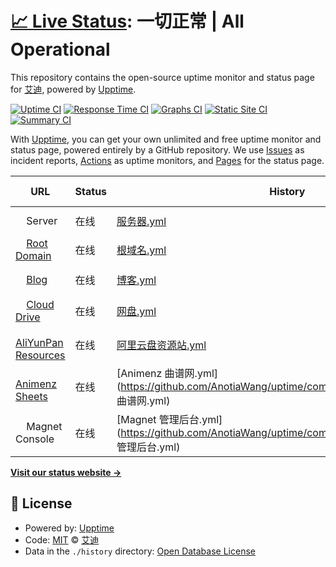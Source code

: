 # [📈 Live Status](https://status.ataw.top): <!--live status--> **一切正常 | All Operational**

This repository contains the open-source uptime monitor and status page for [艾迪](https://status.ataw.top), powered by [Upptime](https://github.com/upptime/upptime).

[![Uptime CI](https://github.com/AnotiaWang/uptime/workflows/Uptime%20CI/badge.svg)](https://github.com/AnotiaWang/uptime/actions?query=workflow%3A%22Uptime+CI%22)
[![Response Time CI](https://github.com/AnotiaWang/uptime/workflows/Response%20Time%20CI/badge.svg)](https://github.com/AnotiaWang/uptime/actions?query=workflow%3A%22Response+Time+CI%22)
[![Graphs CI](https://github.com/AnotiaWang/uptime/workflows/Graphs%20CI/badge.svg)](https://github.com/AnotiaWang/uptime/actions?query=workflow%3A%22Graphs+CI%22)
[![Static Site CI](https://github.com/AnotiaWang/uptime/workflows/Static%20Site%20CI/badge.svg)](https://github.com/AnotiaWang/uptime/actions?query=workflow%3A%22Static+Site+CI%22)
[![Summary CI](https://github.com/AnotiaWang/uptime/workflows/Summary%20CI/badge.svg)](https://github.com/AnotiaWang/uptime/actions?query=workflow%3A%22Summary+CI%22)

With [Upptime](https://upptime.js.org), you can get your own unlimited and free uptime monitor and status page, powered entirely by a GitHub repository. We use [Issues](https://github.com/AnotiaWang/uptime/issues) as incident reports, [Actions](https://github.com/AnotiaWang/uptime/actions) as uptime monitors, and [Pages](https://status.ataw.top) for the status page.

<!--start: status pages-->
<!-- This summary is generated by Upptime (https://github.com/upptime/upptime) -->
<!-- Do not edit this manually, your changes will be overwritten -->
<!-- prettier-ignore -->
| URL | Status | History | Response Time | Uptime |
| --- | ------ | ------- | ------------- | ------ |
| <img alt="" src="https://favicons.githubusercontent.com/null" height="13"> Server | 在线 | [服务器.yml](https://github.com/AnotiaWang/uptime/commits/HEAD/history/服务器.yml) | <details><summary><img alt="Response time graph" src="./graphs/服务器/response-time-week.png" height="20"> 0ms</summary><br><a href="https://status.ataw.top/history/服务器"><img alt="Response time 0" src="https://img.shields.io/endpoint?url=https%3A%2F%2Fraw.githubusercontent.com%2FAnotiaWang%2Fuptime%2FHEAD%2Fapi%2F服务器%2Fresponse-time.json"></a><br><a href="https://status.ataw.top/history/服务器"><img alt="24-hour response time 0" src="https://img.shields.io/endpoint?url=https%3A%2F%2Fraw.githubusercontent.com%2FAnotiaWang%2Fuptime%2FHEAD%2Fapi%2F服务器%2Fresponse-time-day.json"></a><br><a href="https://status.ataw.top/history/服务器"><img alt="7-day response time 0" src="https://img.shields.io/endpoint?url=https%3A%2F%2Fraw.githubusercontent.com%2FAnotiaWang%2Fuptime%2FHEAD%2Fapi%2F服务器%2Fresponse-time-week.json"></a><br><a href="https://status.ataw.top/history/服务器"><img alt="30-day response time 0" src="https://img.shields.io/endpoint?url=https%3A%2F%2Fraw.githubusercontent.com%2FAnotiaWang%2Fuptime%2FHEAD%2Fapi%2F服务器%2Fresponse-time-month.json"></a><br><a href="https://status.ataw.top/history/服务器"><img alt="1-year response time 0" src="https://img.shields.io/endpoint?url=https%3A%2F%2Fraw.githubusercontent.com%2FAnotiaWang%2Fuptime%2FHEAD%2Fapi%2F服务器%2Fresponse-time-year.json"></a></details> | <details><summary><a href="https://status.ataw.top/history/服务器">100.00%</a></summary><a href="https://status.ataw.top/history/服务器"><img alt="All-time uptime 100.00%" src="https://img.shields.io/endpoint?url=https%3A%2F%2Fraw.githubusercontent.com%2FAnotiaWang%2Fuptime%2FHEAD%2Fapi%2F服务器%2Fuptime.json"></a><br><a href="https://status.ataw.top/history/服务器"><img alt="24-hour uptime 100.00%" src="https://img.shields.io/endpoint?url=https%3A%2F%2Fraw.githubusercontent.com%2FAnotiaWang%2Fuptime%2FHEAD%2Fapi%2F服务器%2Fuptime-day.json"></a><br><a href="https://status.ataw.top/history/服务器"><img alt="7-day uptime 100.00%" src="https://img.shields.io/endpoint?url=https%3A%2F%2Fraw.githubusercontent.com%2FAnotiaWang%2Fuptime%2FHEAD%2Fapi%2F服务器%2Fuptime-week.json"></a><br><a href="https://status.ataw.top/history/服务器"><img alt="30-day uptime 100.00%" src="https://img.shields.io/endpoint?url=https%3A%2F%2Fraw.githubusercontent.com%2FAnotiaWang%2Fuptime%2FHEAD%2Fapi%2F服务器%2Fuptime-month.json"></a><br><a href="https://status.ataw.top/history/服务器"><img alt="1-year uptime 100.00%" src="https://img.shields.io/endpoint?url=https%3A%2F%2Fraw.githubusercontent.com%2FAnotiaWang%2Fuptime%2FHEAD%2Fapi%2F服务器%2Fuptime-year.json"></a></details>
| <img alt="" src="https://favicons.githubusercontent.com/www.ataw.top" height="13"> [Root Domain](https://www.ataw.top) | 在线 | [根域名.yml](https://github.com/AnotiaWang/uptime/commits/HEAD/history/根域名.yml) | <details><summary><img alt="Response time graph" src="./graphs/根域名/response-time-week.png" height="20"> 0ms</summary><br><a href="https://status.ataw.top/history/根域名"><img alt="Response time 0" src="https://img.shields.io/endpoint?url=https%3A%2F%2Fraw.githubusercontent.com%2FAnotiaWang%2Fuptime%2FHEAD%2Fapi%2F根域名%2Fresponse-time.json"></a><br><a href="https://status.ataw.top/history/根域名"><img alt="24-hour response time 0" src="https://img.shields.io/endpoint?url=https%3A%2F%2Fraw.githubusercontent.com%2FAnotiaWang%2Fuptime%2FHEAD%2Fapi%2F根域名%2Fresponse-time-day.json"></a><br><a href="https://status.ataw.top/history/根域名"><img alt="7-day response time 0" src="https://img.shields.io/endpoint?url=https%3A%2F%2Fraw.githubusercontent.com%2FAnotiaWang%2Fuptime%2FHEAD%2Fapi%2F根域名%2Fresponse-time-week.json"></a><br><a href="https://status.ataw.top/history/根域名"><img alt="30-day response time 0" src="https://img.shields.io/endpoint?url=https%3A%2F%2Fraw.githubusercontent.com%2FAnotiaWang%2Fuptime%2FHEAD%2Fapi%2F根域名%2Fresponse-time-month.json"></a><br><a href="https://status.ataw.top/history/根域名"><img alt="1-year response time 0" src="https://img.shields.io/endpoint?url=https%3A%2F%2Fraw.githubusercontent.com%2FAnotiaWang%2Fuptime%2FHEAD%2Fapi%2F根域名%2Fresponse-time-year.json"></a></details> | <details><summary><a href="https://status.ataw.top/history/根域名">100.00%</a></summary><a href="https://status.ataw.top/history/根域名"><img alt="All-time uptime 100.00%" src="https://img.shields.io/endpoint?url=https%3A%2F%2Fraw.githubusercontent.com%2FAnotiaWang%2Fuptime%2FHEAD%2Fapi%2F根域名%2Fuptime.json"></a><br><a href="https://status.ataw.top/history/根域名"><img alt="24-hour uptime 100.00%" src="https://img.shields.io/endpoint?url=https%3A%2F%2Fraw.githubusercontent.com%2FAnotiaWang%2Fuptime%2FHEAD%2Fapi%2F根域名%2Fuptime-day.json"></a><br><a href="https://status.ataw.top/history/根域名"><img alt="7-day uptime 100.00%" src="https://img.shields.io/endpoint?url=https%3A%2F%2Fraw.githubusercontent.com%2FAnotiaWang%2Fuptime%2FHEAD%2Fapi%2F根域名%2Fuptime-week.json"></a><br><a href="https://status.ataw.top/history/根域名"><img alt="30-day uptime 100.00%" src="https://img.shields.io/endpoint?url=https%3A%2F%2Fraw.githubusercontent.com%2FAnotiaWang%2Fuptime%2FHEAD%2Fapi%2F根域名%2Fuptime-month.json"></a><br><a href="https://status.ataw.top/history/根域名"><img alt="1-year uptime 100.00%" src="https://img.shields.io/endpoint?url=https%3A%2F%2Fraw.githubusercontent.com%2FAnotiaWang%2Fuptime%2FHEAD%2Fapi%2F根域名%2Fuptime-year.json"></a></details>
| <img alt="" src="https://favicons.githubusercontent.com/blog.ataw.top" height="13"> [Blog](https://blog.ataw.top) | 在线 | [博客.yml](https://github.com/AnotiaWang/uptime/commits/HEAD/history/博客.yml) | <details><summary><img alt="Response time graph" src="./graphs/博客/response-time-week.png" height="20"> 392ms</summary><br><a href="https://status.ataw.top/history/博客"><img alt="Response time 392" src="https://img.shields.io/endpoint?url=https%3A%2F%2Fraw.githubusercontent.com%2FAnotiaWang%2Fuptime%2FHEAD%2Fapi%2F博客%2Fresponse-time.json"></a><br><a href="https://status.ataw.top/history/博客"><img alt="24-hour response time 392" src="https://img.shields.io/endpoint?url=https%3A%2F%2Fraw.githubusercontent.com%2FAnotiaWang%2Fuptime%2FHEAD%2Fapi%2F博客%2Fresponse-time-day.json"></a><br><a href="https://status.ataw.top/history/博客"><img alt="7-day response time 392" src="https://img.shields.io/endpoint?url=https%3A%2F%2Fraw.githubusercontent.com%2FAnotiaWang%2Fuptime%2FHEAD%2Fapi%2F博客%2Fresponse-time-week.json"></a><br><a href="https://status.ataw.top/history/博客"><img alt="30-day response time 392" src="https://img.shields.io/endpoint?url=https%3A%2F%2Fraw.githubusercontent.com%2FAnotiaWang%2Fuptime%2FHEAD%2Fapi%2F博客%2Fresponse-time-month.json"></a><br><a href="https://status.ataw.top/history/博客"><img alt="1-year response time 392" src="https://img.shields.io/endpoint?url=https%3A%2F%2Fraw.githubusercontent.com%2FAnotiaWang%2Fuptime%2FHEAD%2Fapi%2F博客%2Fresponse-time-year.json"></a></details> | <details><summary><a href="https://status.ataw.top/history/博客">100.00%</a></summary><a href="https://status.ataw.top/history/博客"><img alt="All-time uptime 100.00%" src="https://img.shields.io/endpoint?url=https%3A%2F%2Fraw.githubusercontent.com%2FAnotiaWang%2Fuptime%2FHEAD%2Fapi%2F博客%2Fuptime.json"></a><br><a href="https://status.ataw.top/history/博客"><img alt="24-hour uptime 100.00%" src="https://img.shields.io/endpoint?url=https%3A%2F%2Fraw.githubusercontent.com%2FAnotiaWang%2Fuptime%2FHEAD%2Fapi%2F博客%2Fuptime-day.json"></a><br><a href="https://status.ataw.top/history/博客"><img alt="7-day uptime 100.00%" src="https://img.shields.io/endpoint?url=https%3A%2F%2Fraw.githubusercontent.com%2FAnotiaWang%2Fuptime%2FHEAD%2Fapi%2F博客%2Fuptime-week.json"></a><br><a href="https://status.ataw.top/history/博客"><img alt="30-day uptime 100.00%" src="https://img.shields.io/endpoint?url=https%3A%2F%2Fraw.githubusercontent.com%2FAnotiaWang%2Fuptime%2FHEAD%2Fapi%2F博客%2Fuptime-month.json"></a><br><a href="https://status.ataw.top/history/博客"><img alt="1-year uptime 100.00%" src="https://img.shields.io/endpoint?url=https%3A%2F%2Fraw.githubusercontent.com%2FAnotiaWang%2Fuptime%2FHEAD%2Fapi%2F博客%2Fuptime-year.json"></a></details>
| <img alt="" src="https://favicons.githubusercontent.com/drive.ataw.top" height="13"> [Cloud Drive](https://drive.ataw.top) | 在线 | [网盘.yml](https://github.com/AnotiaWang/uptime/commits/HEAD/history/网盘.yml) | <details><summary><img alt="Response time graph" src="./graphs/网盘/response-time-week.png" height="20"> 272ms</summary><br><a href="https://status.ataw.top/history/网盘"><img alt="Response time 272" src="https://img.shields.io/endpoint?url=https%3A%2F%2Fraw.githubusercontent.com%2FAnotiaWang%2Fuptime%2FHEAD%2Fapi%2F网盘%2Fresponse-time.json"></a><br><a href="https://status.ataw.top/history/网盘"><img alt="24-hour response time 272" src="https://img.shields.io/endpoint?url=https%3A%2F%2Fraw.githubusercontent.com%2FAnotiaWang%2Fuptime%2FHEAD%2Fapi%2F网盘%2Fresponse-time-day.json"></a><br><a href="https://status.ataw.top/history/网盘"><img alt="7-day response time 272" src="https://img.shields.io/endpoint?url=https%3A%2F%2Fraw.githubusercontent.com%2FAnotiaWang%2Fuptime%2FHEAD%2Fapi%2F网盘%2Fresponse-time-week.json"></a><br><a href="https://status.ataw.top/history/网盘"><img alt="30-day response time 272" src="https://img.shields.io/endpoint?url=https%3A%2F%2Fraw.githubusercontent.com%2FAnotiaWang%2Fuptime%2FHEAD%2Fapi%2F网盘%2Fresponse-time-month.json"></a><br><a href="https://status.ataw.top/history/网盘"><img alt="1-year response time 272" src="https://img.shields.io/endpoint?url=https%3A%2F%2Fraw.githubusercontent.com%2FAnotiaWang%2Fuptime%2FHEAD%2Fapi%2F网盘%2Fresponse-time-year.json"></a></details> | <details><summary><a href="https://status.ataw.top/history/网盘">100.00%</a></summary><a href="https://status.ataw.top/history/网盘"><img alt="All-time uptime 100.00%" src="https://img.shields.io/endpoint?url=https%3A%2F%2Fraw.githubusercontent.com%2FAnotiaWang%2Fuptime%2FHEAD%2Fapi%2F网盘%2Fuptime.json"></a><br><a href="https://status.ataw.top/history/网盘"><img alt="24-hour uptime 100.00%" src="https://img.shields.io/endpoint?url=https%3A%2F%2Fraw.githubusercontent.com%2FAnotiaWang%2Fuptime%2FHEAD%2Fapi%2F网盘%2Fuptime-day.json"></a><br><a href="https://status.ataw.top/history/网盘"><img alt="7-day uptime 100.00%" src="https://img.shields.io/endpoint?url=https%3A%2F%2Fraw.githubusercontent.com%2FAnotiaWang%2Fuptime%2FHEAD%2Fapi%2F网盘%2Fuptime-week.json"></a><br><a href="https://status.ataw.top/history/网盘"><img alt="30-day uptime 100.00%" src="https://img.shields.io/endpoint?url=https%3A%2F%2Fraw.githubusercontent.com%2FAnotiaWang%2Fuptime%2FHEAD%2Fapi%2F网盘%2Fuptime-month.json"></a><br><a href="https://status.ataw.top/history/网盘"><img alt="1-year uptime 100.00%" src="https://img.shields.io/endpoint?url=https%3A%2F%2Fraw.githubusercontent.com%2FAnotiaWang%2Fuptime%2FHEAD%2Fapi%2F网盘%2Fuptime-year.json"></a></details>
| <img alt="" src="https://favicons.githubusercontent.com/ar.ataw.top" height="13"> [AliYunPan Resources](https://ar.ataw.top) | 在线 | [阿里云盘资源站.yml](https://github.com/AnotiaWang/uptime/commits/HEAD/history/阿里云盘资源站.yml) | <details><summary><img alt="Response time graph" src="./graphs/阿里云盘资源站/response-time-week.png" height="20"> 300ms</summary><br><a href="https://status.ataw.top/history/阿里云盘资源站"><img alt="Response time 300" src="https://img.shields.io/endpoint?url=https%3A%2F%2Fraw.githubusercontent.com%2FAnotiaWang%2Fuptime%2FHEAD%2Fapi%2F阿里云盘资源站%2Fresponse-time.json"></a><br><a href="https://status.ataw.top/history/阿里云盘资源站"><img alt="24-hour response time 300" src="https://img.shields.io/endpoint?url=https%3A%2F%2Fraw.githubusercontent.com%2FAnotiaWang%2Fuptime%2FHEAD%2Fapi%2F阿里云盘资源站%2Fresponse-time-day.json"></a><br><a href="https://status.ataw.top/history/阿里云盘资源站"><img alt="7-day response time 300" src="https://img.shields.io/endpoint?url=https%3A%2F%2Fraw.githubusercontent.com%2FAnotiaWang%2Fuptime%2FHEAD%2Fapi%2F阿里云盘资源站%2Fresponse-time-week.json"></a><br><a href="https://status.ataw.top/history/阿里云盘资源站"><img alt="30-day response time 300" src="https://img.shields.io/endpoint?url=https%3A%2F%2Fraw.githubusercontent.com%2FAnotiaWang%2Fuptime%2FHEAD%2Fapi%2F阿里云盘资源站%2Fresponse-time-month.json"></a><br><a href="https://status.ataw.top/history/阿里云盘资源站"><img alt="1-year response time 300" src="https://img.shields.io/endpoint?url=https%3A%2F%2Fraw.githubusercontent.com%2FAnotiaWang%2Fuptime%2FHEAD%2Fapi%2F阿里云盘资源站%2Fresponse-time-year.json"></a></details> | <details><summary><a href="https://status.ataw.top/history/阿里云盘资源站">100.00%</a></summary><a href="https://status.ataw.top/history/阿里云盘资源站"><img alt="All-time uptime 100.00%" src="https://img.shields.io/endpoint?url=https%3A%2F%2Fraw.githubusercontent.com%2FAnotiaWang%2Fuptime%2FHEAD%2Fapi%2F阿里云盘资源站%2Fuptime.json"></a><br><a href="https://status.ataw.top/history/阿里云盘资源站"><img alt="24-hour uptime 100.00%" src="https://img.shields.io/endpoint?url=https%3A%2F%2Fraw.githubusercontent.com%2FAnotiaWang%2Fuptime%2FHEAD%2Fapi%2F阿里云盘资源站%2Fuptime-day.json"></a><br><a href="https://status.ataw.top/history/阿里云盘资源站"><img alt="7-day uptime 100.00%" src="https://img.shields.io/endpoint?url=https%3A%2F%2Fraw.githubusercontent.com%2FAnotiaWang%2Fuptime%2FHEAD%2Fapi%2F阿里云盘资源站%2Fuptime-week.json"></a><br><a href="https://status.ataw.top/history/阿里云盘资源站"><img alt="30-day uptime 100.00%" src="https://img.shields.io/endpoint?url=https%3A%2F%2Fraw.githubusercontent.com%2FAnotiaWang%2Fuptime%2FHEAD%2Fapi%2F阿里云盘资源站%2Fuptime-month.json"></a><br><a href="https://status.ataw.top/history/阿里云盘资源站"><img alt="1-year uptime 100.00%" src="https://img.shields.io/endpoint?url=https%3A%2F%2Fraw.githubusercontent.com%2FAnotiaWang%2Fuptime%2FHEAD%2Fapi%2F阿里云盘资源站%2Fuptime-year.json"></a></details>
| <img alt="" src="https://favicons.githubusercontent.com/animenz.ataw.top" height="13"> [Animenz Sheets](https://animenz.ataw.top) | 在线 | [Animenz 曲谱网.yml](https://github.com/AnotiaWang/uptime/commits/HEAD/history/Animenz 曲谱网.yml) | <details><summary><img alt="Response time graph" src="./graphs/Animenz 曲谱网/response-time-week.png" height="20"> 100ms</summary><br><a href="https://status.ataw.top/history/Animenz 曲谱网"><img alt="Response time 100" src="https://img.shields.io/endpoint?url=https%3A%2F%2Fraw.githubusercontent.com%2FAnotiaWang%2Fuptime%2FHEAD%2Fapi%2FAnimenz 曲谱网%2Fresponse-time.json"></a><br><a href="https://status.ataw.top/history/Animenz 曲谱网"><img alt="24-hour response time 100" src="https://img.shields.io/endpoint?url=https%3A%2F%2Fraw.githubusercontent.com%2FAnotiaWang%2Fuptime%2FHEAD%2Fapi%2FAnimenz 曲谱网%2Fresponse-time-day.json"></a><br><a href="https://status.ataw.top/history/Animenz 曲谱网"><img alt="7-day response time 100" src="https://img.shields.io/endpoint?url=https%3A%2F%2Fraw.githubusercontent.com%2FAnotiaWang%2Fuptime%2FHEAD%2Fapi%2FAnimenz 曲谱网%2Fresponse-time-week.json"></a><br><a href="https://status.ataw.top/history/Animenz 曲谱网"><img alt="30-day response time 100" src="https://img.shields.io/endpoint?url=https%3A%2F%2Fraw.githubusercontent.com%2FAnotiaWang%2Fuptime%2FHEAD%2Fapi%2FAnimenz 曲谱网%2Fresponse-time-month.json"></a><br><a href="https://status.ataw.top/history/Animenz 曲谱网"><img alt="1-year response time 100" src="https://img.shields.io/endpoint?url=https%3A%2F%2Fraw.githubusercontent.com%2FAnotiaWang%2Fuptime%2FHEAD%2Fapi%2FAnimenz 曲谱网%2Fresponse-time-year.json"></a></details> | <details><summary><a href="https://status.ataw.top/history/Animenz 曲谱网">100.00%</a></summary><a href="https://status.ataw.top/history/Animenz 曲谱网"><img alt="All-time uptime 100.00%" src="https://img.shields.io/endpoint?url=https%3A%2F%2Fraw.githubusercontent.com%2FAnotiaWang%2Fuptime%2FHEAD%2Fapi%2FAnimenz 曲谱网%2Fuptime.json"></a><br><a href="https://status.ataw.top/history/Animenz 曲谱网"><img alt="24-hour uptime 100.00%" src="https://img.shields.io/endpoint?url=https%3A%2F%2Fraw.githubusercontent.com%2FAnotiaWang%2Fuptime%2FHEAD%2Fapi%2FAnimenz 曲谱网%2Fuptime-day.json"></a><br><a href="https://status.ataw.top/history/Animenz 曲谱网"><img alt="7-day uptime 100.00%" src="https://img.shields.io/endpoint?url=https%3A%2F%2Fraw.githubusercontent.com%2FAnotiaWang%2Fuptime%2FHEAD%2Fapi%2FAnimenz 曲谱网%2Fuptime-week.json"></a><br><a href="https://status.ataw.top/history/Animenz 曲谱网"><img alt="30-day uptime 100.00%" src="https://img.shields.io/endpoint?url=https%3A%2F%2Fraw.githubusercontent.com%2FAnotiaWang%2Fuptime%2FHEAD%2Fapi%2FAnimenz 曲谱网%2Fuptime-month.json"></a><br><a href="https://status.ataw.top/history/Animenz 曲谱网"><img alt="1-year uptime 100.00%" src="https://img.shields.io/endpoint?url=https%3A%2F%2Fraw.githubusercontent.com%2FAnotiaWang%2Fuptime%2FHEAD%2Fapi%2FAnimenz 曲谱网%2Fuptime-year.json"></a></details>
| <img alt="" src="https://favicons.githubusercontent.com/null" height="13"> Magnet Console | 在线 | [Magnet 管理后台.yml](https://github.com/AnotiaWang/uptime/commits/HEAD/history/Magnet 管理后台.yml) | <details><summary><img alt="Response time graph" src="./graphs/Magnet 管理后台/response-time-week.png" height="20"> 299ms</summary><br><a href="https://status.ataw.top/history/Magnet 管理后台"><img alt="Response time 299" src="https://img.shields.io/endpoint?url=https%3A%2F%2Fraw.githubusercontent.com%2FAnotiaWang%2Fuptime%2FHEAD%2Fapi%2FMagnet 管理后台%2Fresponse-time.json"></a><br><a href="https://status.ataw.top/history/Magnet 管理后台"><img alt="24-hour response time 299" src="https://img.shields.io/endpoint?url=https%3A%2F%2Fraw.githubusercontent.com%2FAnotiaWang%2Fuptime%2FHEAD%2Fapi%2FMagnet 管理后台%2Fresponse-time-day.json"></a><br><a href="https://status.ataw.top/history/Magnet 管理后台"><img alt="7-day response time 299" src="https://img.shields.io/endpoint?url=https%3A%2F%2Fraw.githubusercontent.com%2FAnotiaWang%2Fuptime%2FHEAD%2Fapi%2FMagnet 管理后台%2Fresponse-time-week.json"></a><br><a href="https://status.ataw.top/history/Magnet 管理后台"><img alt="30-day response time 299" src="https://img.shields.io/endpoint?url=https%3A%2F%2Fraw.githubusercontent.com%2FAnotiaWang%2Fuptime%2FHEAD%2Fapi%2FMagnet 管理后台%2Fresponse-time-month.json"></a><br><a href="https://status.ataw.top/history/Magnet 管理后台"><img alt="1-year response time 299" src="https://img.shields.io/endpoint?url=https%3A%2F%2Fraw.githubusercontent.com%2FAnotiaWang%2Fuptime%2FHEAD%2Fapi%2FMagnet 管理后台%2Fresponse-time-year.json"></a></details> | <details><summary><a href="https://status.ataw.top/history/Magnet 管理后台">100.00%</a></summary><a href="https://status.ataw.top/history/Magnet 管理后台"><img alt="All-time uptime 100.00%" src="https://img.shields.io/endpoint?url=https%3A%2F%2Fraw.githubusercontent.com%2FAnotiaWang%2Fuptime%2FHEAD%2Fapi%2FMagnet 管理后台%2Fuptime.json"></a><br><a href="https://status.ataw.top/history/Magnet 管理后台"><img alt="24-hour uptime 100.00%" src="https://img.shields.io/endpoint?url=https%3A%2F%2Fraw.githubusercontent.com%2FAnotiaWang%2Fuptime%2FHEAD%2Fapi%2FMagnet 管理后台%2Fuptime-day.json"></a><br><a href="https://status.ataw.top/history/Magnet 管理后台"><img alt="7-day uptime 100.00%" src="https://img.shields.io/endpoint?url=https%3A%2F%2Fraw.githubusercontent.com%2FAnotiaWang%2Fuptime%2FHEAD%2Fapi%2FMagnet 管理后台%2Fuptime-week.json"></a><br><a href="https://status.ataw.top/history/Magnet 管理后台"><img alt="30-day uptime 100.00%" src="https://img.shields.io/endpoint?url=https%3A%2F%2Fraw.githubusercontent.com%2FAnotiaWang%2Fuptime%2FHEAD%2Fapi%2FMagnet 管理后台%2Fuptime-month.json"></a><br><a href="https://status.ataw.top/history/Magnet 管理后台"><img alt="1-year uptime 100.00%" src="https://img.shields.io/endpoint?url=https%3A%2F%2Fraw.githubusercontent.com%2FAnotiaWang%2Fuptime%2FHEAD%2Fapi%2FMagnet 管理后台%2Fuptime-year.json"></a></details>

<!--end: status pages-->

[**Visit our status website →**](https://status.ataw.top)

## 📄 License

- Powered by: [Upptime](https://github.com/upptime/upptime)
- Code: [MIT](./LICENSE) © [艾迪](https://status.ataw.top)
- Data in the `./history` directory: [Open Database License](https://opendatacommons.org/licenses/odbl/1-0/)
